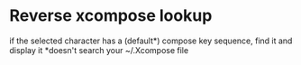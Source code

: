 # Reverse xcompose lookup

if the selected character has a (default*) compose key sequence, find it and display it
*doesn't search your ~/.Xcompose file
